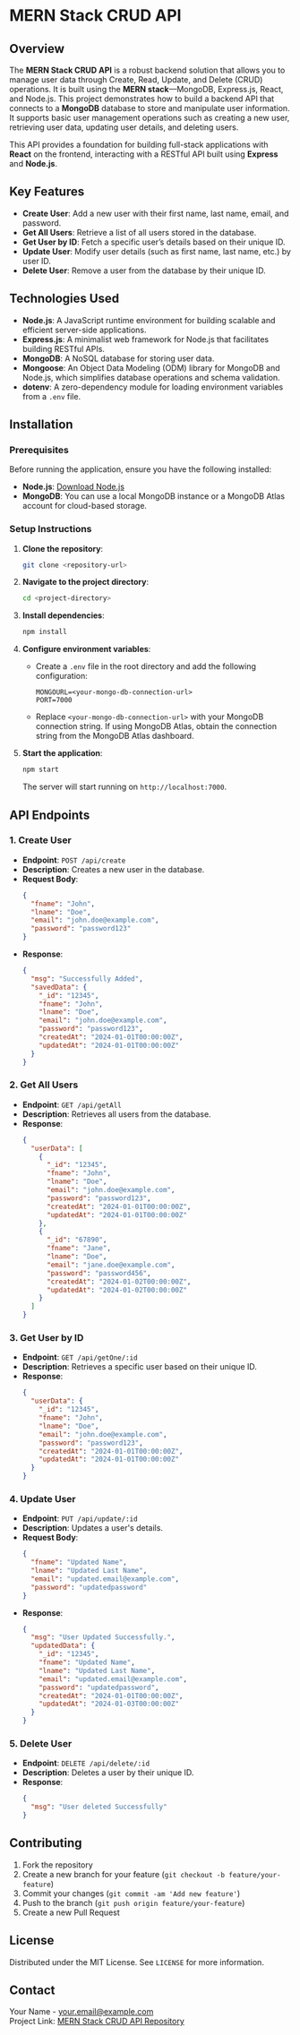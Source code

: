 
# MERN Stack CRUD API

## Overview

The **MERN Stack CRUD API** is a robust backend solution that allows you to manage user data through Create, Read, Update, and Delete (CRUD) operations. It is built using the **MERN stack**—MongoDB, Express.js, React, and Node.js. This project demonstrates how to build a backend API that connects to a **MongoDB** database to store and manipulate user information. It supports basic user management operations such as creating a new user, retrieving user data, updating user details, and deleting users.

This API provides a foundation for building full-stack applications with **React** on the frontend, interacting with a RESTful API built using **Express** and **Node.js**.

## Key Features

- **Create User**: Add a new user with their first name, last name, email, and password.
- **Get All Users**: Retrieve a list of all users stored in the database.
- **Get User by ID**: Fetch a specific user’s details based on their unique ID.
- **Update User**: Modify user details (such as first name, last name, etc.) by user ID.
- **Delete User**: Remove a user from the database by their unique ID.

## Technologies Used

- **Node.js**: A JavaScript runtime environment for building scalable and efficient server-side applications.
- **Express.js**: A minimalist web framework for Node.js that facilitates building RESTful APIs.
- **MongoDB**: A NoSQL database for storing user data.
- **Mongoose**: An Object Data Modeling (ODM) library for MongoDB and Node.js, which simplifies database operations and schema validation.
- **dotenv**: A zero-dependency module for loading environment variables from a `.env` file.

## Installation

### Prerequisites

Before running the application, ensure you have the following installed:

- **Node.js**: [Download Node.js](https://nodejs.org/)
- **MongoDB**: You can use a local MongoDB instance or a MongoDB Atlas account for cloud-based storage.

### Setup Instructions

1. **Clone the repository**:
   ```bash
   git clone <repository-url>
   ```

2. **Navigate to the project directory**:
   ```bash
   cd <project-directory>
   ```

3. **Install dependencies**:
   ```bash
   npm install
   ```

4. **Configure environment variables**:
   - Create a `.env` file in the root directory and add the following configuration:
     ```dotenv
     MONGOURL=<your-mongo-db-connection-url>
     PORT=7000
     ```

   - Replace `<your-mongo-db-connection-url>` with your MongoDB connection string. If using MongoDB Atlas, obtain the connection string from the MongoDB Atlas dashboard.

5. **Start the application**:
   ```bash
   npm start
   ```

   The server will start running on `http://localhost:7000`.

## API Endpoints

### 1. **Create User**
- **Endpoint**: `POST /api/create`
- **Description**: Creates a new user in the database.
- **Request Body**:
  ```json
  {
    "fname": "John",
    "lname": "Doe",
    "email": "john.doe@example.com",
    "password": "password123"
  }
  ```
- **Response**:
  ```json
  {
    "msg": "Successfully Added",
    "savedData": {
      "_id": "12345",
      "fname": "John",
      "lname": "Doe",
      "email": "john.doe@example.com",
      "password": "password123",
      "createdAt": "2024-01-01T00:00:00Z",
      "updatedAt": "2024-01-01T00:00:00Z"
    }
  }
  ```

### 2. **Get All Users**
- **Endpoint**: `GET /api/getAll`
- **Description**: Retrieves all users from the database.
- **Response**:
  ```json
  {
    "userData": [
      {
        "_id": "12345",
        "fname": "John",
        "lname": "Doe",
        "email": "john.doe@example.com",
        "password": "password123",
        "createdAt": "2024-01-01T00:00:00Z",
        "updatedAt": "2024-01-01T00:00:00Z"
      },
      {
        "_id": "67890",
        "fname": "Jane",
        "lname": "Doe",
        "email": "jane.doe@example.com",
        "password": "password456",
        "createdAt": "2024-01-02T00:00:00Z",
        "updatedAt": "2024-01-02T00:00:00Z"
      }
    ]
  }
  ```

### 3. **Get User by ID**
- **Endpoint**: `GET /api/getOne/:id`
- **Description**: Retrieves a specific user based on their unique ID.
- **Response**:
  ```json
  {
    "userData": {
      "_id": "12345",
      "fname": "John",
      "lname": "Doe",
      "email": "john.doe@example.com",
      "password": "password123",
      "createdAt": "2024-01-01T00:00:00Z",
      "updatedAt": "2024-01-01T00:00:00Z"
    }
  }
  ```

### 4. **Update User**
- **Endpoint**: `PUT /api/update/:id`
- **Description**: Updates a user's details.
- **Request Body**:
  ```json
  {
    "fname": "Updated Name",
    "lname": "Updated Last Name",
    "email": "updated.email@example.com",
    "password": "updatedpassword"
  }
  ```
- **Response**:
  ```json
  {
    "msg": "User Updated Successfully.",
    "updatedData": {
      "_id": "12345",
      "fname": "Updated Name",
      "lname": "Updated Last Name",
      "email": "updated.email@example.com",
      "password": "updatedpassword",
      "createdAt": "2024-01-01T00:00:00Z",
      "updatedAt": "2024-01-03T00:00:00Z"
    }
  }
  ```

### 5. **Delete User**
- **Endpoint**: `DELETE /api/delete/:id`
- **Description**: Deletes a user by their unique ID.
- **Response**:
  ```json
  {
    "msg": "User deleted Successfully"
  }
  ```

## Contributing

1. Fork the repository
2. Create a new branch for your feature (`git checkout -b feature/your-feature`)
3. Commit your changes (`git commit -am 'Add new feature'`)
4. Push to the branch (`git push origin feature/your-feature`)
5. Create a new Pull Request

## License

Distributed under the MIT License. See `LICENSE` for more information.

## Contact

Your Name - [your.email@example.com](mailto:your.email@example.com)  
Project Link: [MERN Stack CRUD API Repository](<repository-url>)
